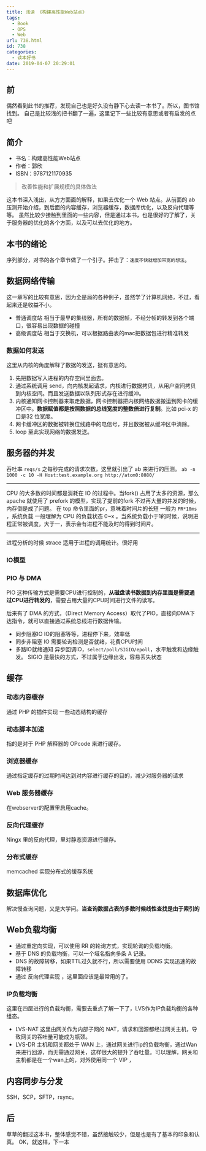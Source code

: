 ```yaml
---
title: 浅读 《构建高性能Web站点》
tags:
  - Book
  - OPS
  - Web
url: 738.html
id: 738
categories:
  - 读本好书
date: 2019-04-07 20:29:01
---
```


前
-

偶然看到此书的推荐，发现自己也是好久没有静下心去读一本书了。所以，图书馆找到。 自己是比较浅的把书翻了一遍，这里记下一些比较有意思或者有启发的点吧

简介
--

*   书名：构建高性能Web站点
*   作者：郭欣
*   ISBN：9787121170935

> 改善性能和扩展规模的具体做法

这本书深入浅出，从方方面面的解释，如果去优化一个 Web 站点。从前面的 ab 压测开始介绍，到后面的内容缓存，浏览器缓存，数据库优化，以及反向代理等等。 虽然比较少接触到里面的一些内容，但是通过本书，也是很好的了解了，关于服务器的优化的各个方面，以及可以去优化的地方。

本书的绪论
-----

序列部分，对书的各个章节做了一个引子。抨击了：`速度不快就增加带宽的想法`。

数据网络传输
------

这一章写的比较有意思，因为全是局的各种例子，虽然学了计算机网络，不过，看起来还是收益不小。

*   普通调度站 相当于最早的集线器，所有的数据帧，不经分帧的转发到各个端口，很容易出现数据的碰撞
*   高级调度站 相当于交换机，可以根据路由表的mac把数据包进行精准转发

### 数据如何发送

这里从内核的角度解释了数据的发送，挺有意思的。

1.  先把数据写入进程的内存空间里面去。
2.  通过系统调用 send，向内核发起请求，内核进行数据拷贝，从用户空间拷贝到内核空间。而且发送数据以队列形式存在进行缓冲。
3.  内核通知网卡控制器来取走数据，网卡控制器把内核网络数据搬运到网卡的缓冲区中。**数据赋值都是按照数据的总线宽度的整数倍进行复制**。比如 pci-x 的口是32 位宽度。
4.  网卡缓冲区的数据被转换位线路中的电信号，并且数据被从缓冲区中清除。
5.  loop 至此实现网络的数据发送。

服务器的并发
------

吞吐率 `reqs/s` 之每秒完成的请求次数，这里就引出了 ab 来进行的压测。 `ab -n 1000 -c 10 -H Host:test.example.org http://atom0:8080/`

* * *

CPU 的大多数的时间都是消耗在 IO 的过程中。当fork() 占用了太多的资源，那么 apache 就使用了 prefork 的模型，实现了提前的fork 不过再大量的并发的时候，内存倒是成了问题。 在 top 命令里面的pr，意味着时间片的长短 一般为 `PR*10ms` ，系统负载 一般理解为 CPU 的负载状态 0~x 。当系统负载小于1的时候，说明进程正常被调度，大于一，表示会有进程不能及时的得到时间片。

* * *

进程分析的时候 strace 适用于进程的调用统计。很好用

### IO模型

### PIO 与 DMA

PIO 这种传输方式是需要CPU进行控制的，**从磁盘读书数据到内存里面是需要通过CPU进行转发的**，需要占用大量的CPU时间进行文件的读写。

后来有了 DMA 的方式，（Direct Memory Access）取代了PIO，直接向DMA下达指令，就可以直接通过系统总线进行数据传输。

*   同步阻塞IO IO的阻塞等等，进程停下来，效率低
*   同步非阻塞 IO 需要轮询检测是否就绪，花费CPU时间
*   多路IO就绪通知 异步回调IO，`select/poll/SIGIO/epoll`，水平触发和边缘触发。 SIGIO 是最快的方式，不过属于边缘出发，容易丢失状态

缓存
--

### 动态内容缓存

通过 PHP 的插件实现 一些动态结构的缓存

### 动态脚本加速

指的是对于 PHP 解释器的 OPcode 来进行缓存。

### 浏览器缓存

通过指定缓存的过期时间达到对内容进行缓存的目的，减少对服务器的请求

### Web 服务器缓存

在webserver的配置里启用cache。

### 反向代理缓存

Ningx 里的反向代理，里对静态资源进行缓存。

### 分布式缓存

memcached 实现分布式的缓存系统

数据库优化
-----

解决慢查询问题，又是大学问。**当查询数据占表的多数时候线性查找是由于索引的**

Web负载均衡
-------

*   通过重定向实现，可以使用 RR 的轮询方式，实现轮询的负载均衡。
*   基于 DNS 的负载均衡，可以一个域名指向多条 A 记录。
*   DNS 的故障转移，如果TTL过久就不行，所以需要使用 DDNS 实现迅速的故障转移
*   通过 反向代理实现 ，这里面应该是最常用的了。

### IP负载均衡

这里在四层进行的负载均衡，需要去重点了解一下了，LVS作为IP负载均衡的各种组态。

*   LVS-NAT 这里由网关作为内部子网的 NAT，请求和回源都经过网关主机，导致网关的吞吐量可能成为瓶颈。
*   LVS-DR 主机和网关都处于 WAN 上，通过网关进行ip的负载均衡，通过Wan来进行回源，而无需通过网关，这样很大的提升了吞吐量。可以理解，网关和主机都是在一个wan上的，对外使用同一个 VIP ，

内容同步与分发
-------

SSH，SCP，SFTP，rsync。

后
-

草草的翻过这本书，整体感觉不错，虽然接触较少，但是也是有了基本的印象和认真。 OK，就这样，下一本